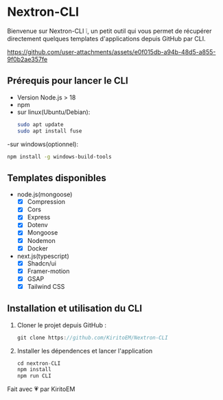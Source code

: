 # Nextron-CLI

Bienvenue sur Nextron-CLI ❕, un petit outil qui vous permet de récupérer directement quelques templates d'applications depuis GitHub par CLI.

https://github.com/user-attachments/assets/e0f015db-a94b-48d5-a855-9f0b2ae357fe

  
## Prérequis pour lancer le CLI
- Version Node.js > 18
- npm 
- sur linux(Ubuntu/Debian):
   ```bash
   sudo apt update
   sudo apt install fuse
   ```
-sur windows(optionnel):
   ```bash
   npm install -g windows-build-tools
   ```

## Templates disponibles
- node.js(mongoose)
   - [X] Compression
   - [X] Cors
   - [X] Express
   - [X] Dotenv
   - [X] Mongoose
   - [X] Nodemon
   - [X] Docker
- next.js(typescript)
   - [X] Shadcn/ui
   - [X] Framer-motion
   - [X] GSAP
   - [X] Tailwind CSS
<!-- - flask -->

## Installation et utilisation du CLI

1. Cloner le projet depuis GitHub :

   ```js
   git clone https://github.com/KiritoEM/Nextron-CLI
   ```
    
3. Installer les dépendences et lancer l'application
   ```js
   cd nextron-CLI
   npm install
   npm run CLI
   ```

  Fait avec 💗 par KiritoEM
